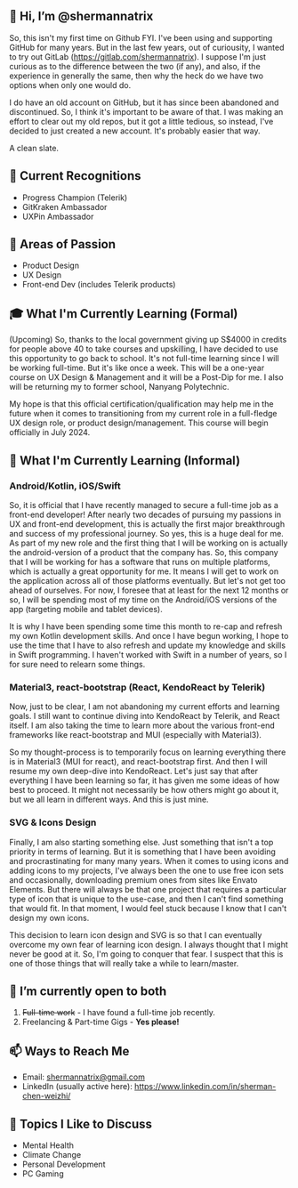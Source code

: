 ## 👋 Hi, I’m @shermannatrix

So, this isn't my first time on Github FYI. I've been using and supporting GitHub for many years. But in the last few years, out of curiousity, 
I wanted to try out GitLab (https://gitlab.com/shermannatrix). I suppose I'm just curious as to the difference between the two (if any), and also, if the experience in generally the same, then why the heck do we have two options when only one would do. 

I do have an old account on GitHub, but it has since been abandoned and discontinued. So, I think it's important to be aware of that. I was making an effort to clear out my old repos, but it got a little tedious, so instead, I've decided to just created a new account. It's probably easier that way.

A clean slate.

## 🏅 Current Recognitions
- Progress Champion (Telerik)
- GitKraken Ambassador
- UXPin Ambassador

## 👀 Areas of Passion
- Product Design
- UX Design
- Front-end Dev (includes Telerik products)

## 🎓 What I'm Currently Learning (Formal)

(Upcoming) So, thanks to the local government giving up S$4000 in credits for people above 40 to take courses and upskilling, I have decided to use this opportunity to go back to school. It's not full-time learning since I will be working full-time. But it's like once a week. This will be a one-year course on UX Design & Management and it will be a Post-Dip for me. I also will be returning my to former school, Nanyang Polytechnic.

My hope is that this official certification/qualification may help me in the future when it comes to transitioning from my current role in a full-fledge UX design role, or product design/management. This course will begin officially in July 2024.

## 🌱 What I'm Currently Learning (Informal)

### Android/Kotlin, iOS/Swift

So, it is official that I have recently managed to secure a full-time job as a front-end developer! After nearly two decades of pursuing my passions in UX and front-end development, this is actually the first major breakthrough and success of my professional journey. So yes, this is a huge deal for me. As part of my new role and the first thing that I will be working on is actually the android-version of a product that the company has. So, this company that I will be working for has a software that runs on multiple platforms, which is actually a great opportunity for me. It means I will get to work on the application across all of those platforms eventually. But let's not get too ahead of ourselves. For now, I foresee that at least for the next 12 months or so, I will be spending most of my time on the Android/iOS versions of the app (targeting mobile and tablet devices).

It is why I have been spending some time this month to re-cap and refresh my own Kotlin development skills. And once I have begun working, I hope to use the time that I have to also refresh and update my knowledge and skills in Swift programming. I haven't worked with Swift in a number of years, so I for sure need to relearn some things.

### Material3, react-bootstrap (React, KendoReact by Telerik)

Now, just to be clear, I am not abandoning my current efforts and learning goals. I still want to continue diving into KendoReact by Telerik, and React itself. I am also taking the time to learn more about the various front-end frameworks like react-bootstrap and MUI (especially with Material3).

So my thought-process is to temporarily focus on learning everything there is in Material3 (MUI for react), and react-bootstrap first. And then I will resume my own deep-dive into KendoReact. Let's just say that after everything I have been learning so far, it has given me some ideas of how best to proceed. It might not necessarily be how others might go about it, but we all learn in different ways. And this is just mine.

### SVG & Icons Design

Finally, I am also starting something else. Just something that isn't a top priority in terms of learning. But it is something that I have been avoiding and procrastinating for many many years. When it comes to using icons and adding icons to my projects, I've always been the one to use free icon sets and occasionally, downloading premium ones from sites like Envato Elements. But there will always be that one project that requires a particular type of icon that is unique to the use-case, and then I can't find something that would fit. In that moment, I would feel stuck because I know that I can't design my own icons.

This decision to learn icon design and SVG is so that I can eventually overcome my own fear of learning icon design. I always thought that I might never be good at it. So, I'm going to conquer that fear. I suspect that this is one of those things that will really take a while to learn/master.

## 💞️ I’m currently open to both
1. ~~Full-time work~~ - I have found a full-time job recently.
2. Freelancing & Part-time Gigs - **Yes please!**

## 📫 Ways to Reach Me
- Email: shermannatrix@gmail.com
- LinkedIn (usually active here): https://www.linkedin.com/in/sherman-chen-weizhi/

## 💬 Topics I Like to Discuss
- Mental Health
- Climate Change
- Personal Development
- PC Gaming
